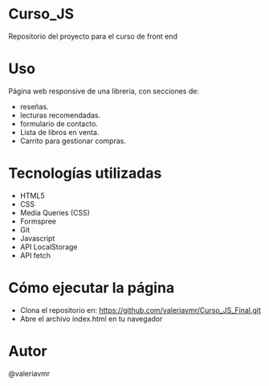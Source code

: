 # Curso_JS
Repositorio del proyecto para el curso de front end

# Uso
Página web responsive de una libreria, con secciones de:
- reseñas.
- lecturas recomendadas.
- formulario de contacto.
- Lista de libros en venta.
- Carrito para gestionar compras.

# Tecnologías utilizadas
- HTML5
- CSS
- Media Queries (CSS)
- Formspree
- Git
- Javascript
- API LocalStorage
- API fetch

# Cómo ejecutar la página
- Clona el repositorio en: https://github.com/valeriavmr/Curso_JS_Final.git
- Abre el archivo index.html en tu navegador

# Autor
@valeriavmr
